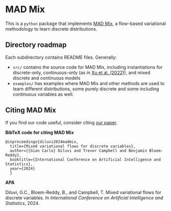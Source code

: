 # MAD Mix

This is a `python` package that implements [MAD Mix](https://arxiv.org/abs/2308.15613),
a flow-based variational methodology to learn discrete distributions.



## Directory roadmap
Each subdirectory contains README files. Generally:
- `src/` contains the source code for MAD Mix,
including instantiations for discrete-only,
continuous-only (as in [Xu et al. (2022)](https://arxiv.org/abs/2205.07475)),
and mixed discrete and continuous models
- `examples/` has examples where MAD Mix and other methods are used
to learn different distributions, 
some purely discrete and some including continuous variables as well.

## Citing MAD Mix

If you find our code useful, consider citing [our paper](https://arxiv.org/abs/2308.15613).

**BibTeX code for citing MAD Mix**

```
@inproceedings{diluvi2024madmix,
  title={Mixed variational flows for discrete variables},
  author={{Gian Carlo} Diluvi and Trevor Campbell and Benjamin Bloem-Reddy},
  booktitle={International Conference on Artificial Intelligence and Statistics},
  year={2024}
  }   
```

**APA**

Diluvi, G.C., Bloem-Reddy, B., and Campbell, T. 
Mixed variational flows for discrete variables. 
In *International Conference on Artificial Intelligence and Statistics*, 2024.
